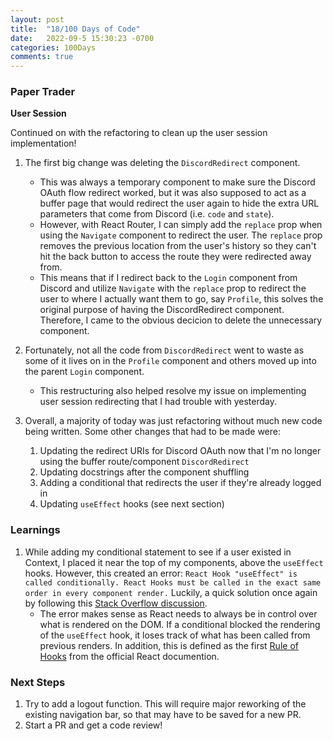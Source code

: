 ```yaml
---
layout: post
title:  "18/100 Days of Code"
date:   2022-09-5 15:30:23 -0700
categories: 100Days
comments: true
---
```


### Paper Trader
**User Session**

Continued on with the refactoring to clean up the user session implementation! 

1. The first big change was deleting the `DiscordRedirect` component.
    - This was always a temporary component to make sure the Discord OAuth flow redirect worked, but it was also supposed to act as a buffer page that would redirect the user again to hide the extra URL parameters that come from Discord (i.e. `code` and `state`).
    - However, with React Router, I can simply add the `replace` prop when using the `Navigate` component to redirect the user. The `replace` prop removes the previous location from the user's history so they can't hit the back button to access the route they were redirected away from.
    - This means that if I redirect back to the `Login` component from Discord and utilize `Navigate` with the `replace` prop to redirect the user to where I actually want them to go, say `Profile`, this solves the original purpose of having the DiscordRedirect component. Therefore, I came to the obvious decicion to delete the unnecessary component.

2. Fortunately, not all the code from `DiscordRedirect` went to waste as some of it lives on in the `Profile` component and others moved up into the parent `Login` component. 
    - This restructuring also helped resolve my issue on implementing user session redirecting that I had trouble with yesterday.

3. Overall, a majority of today was just refactoring without much new code being written. Some other changes that had to be made were:
    1. Updating the redirect URIs for Discord OAuth now that I'm no longer using the buffer route/component `DiscordRedirect`
    2. Updating docstrings after the component shuffling
    3. Adding a conditional that redirects the user if they're already logged in
    4. Updating `useEffect` hooks (see next section)

### Learnings
1. While adding my conditional statement to see if a user existed in Context, I placed it near the top of my components, above the `useEffect` hooks. However, this created an error: `React Hook "useEffect" is called conditionally. React Hooks must be called in the exact same order in every component render.` Luckily, a quick solution once again by following this [Stack Overflow discussion](https://stackoverflow.com/a/57621246).
    - The error makes sense as React needs to always be in control over what is rendered on the DOM. If a conditional blocked the rendering of the `useEffect` hook, it loses track of what has been called from previous renders. In addition, this is defined as the first [Rule of Hooks](https://reactjs.org/docs/hooks-rules.html) from the official React documention.

### Next Steps
1. Try to add a logout function. This will require major reworking of the existing navigation bar, so that may have to be saved for a new PR.
2. Start a PR and get a code review! 